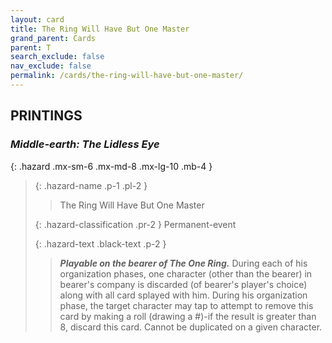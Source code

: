 ```yaml
---
layout: card
title: The Ring Will Have But One Master
grand_parent: Cards
parent: T
search_exclude: false
nav_exclude: false
permalink: /cards/the-ring-will-have-but-one-master/
---
```


## PRINTINGS


### _Middle-earth: The Lidless Eye_

{: .hazard .mx-sm-6 .mx-md-8 .mx-lg-10 .mb-4 }
> {: .hazard-name .p-1 .pl-2 }
> > <div class="hazard-mp"></div>
> > <div class="card-name">The Ring Will Have But One Master</div>
>
> {: .hazard-classification .pr-2 }
> Permanent-event
>
> {: .hazard-text .black-text .p-2 }
> > ***Playable on the bearer of The One Ring.*** During each of his organization phases, one character (other than the bearer) in bearer's company is discarded (of bearer's player's choice) along with all card splayed with him. During his organization phase, the target character may tap to attempt to remove this card by making a roll (drawing a #)-if the result is greater than 8, discard this card. Cannot be duplicated on a given character. 
>
